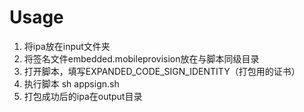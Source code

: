 # Usage
1. 将ipa放在input文件夹
2. 将签名文件embedded.mobileprovision放在与脚本同级目录
3. 打开脚本，填写EXPANDED_CODE_SIGN_IDENTITY（打包用的证书）
4. 执行脚本 sh appsign.sh
5. 打包成功后的ipa在output目录
